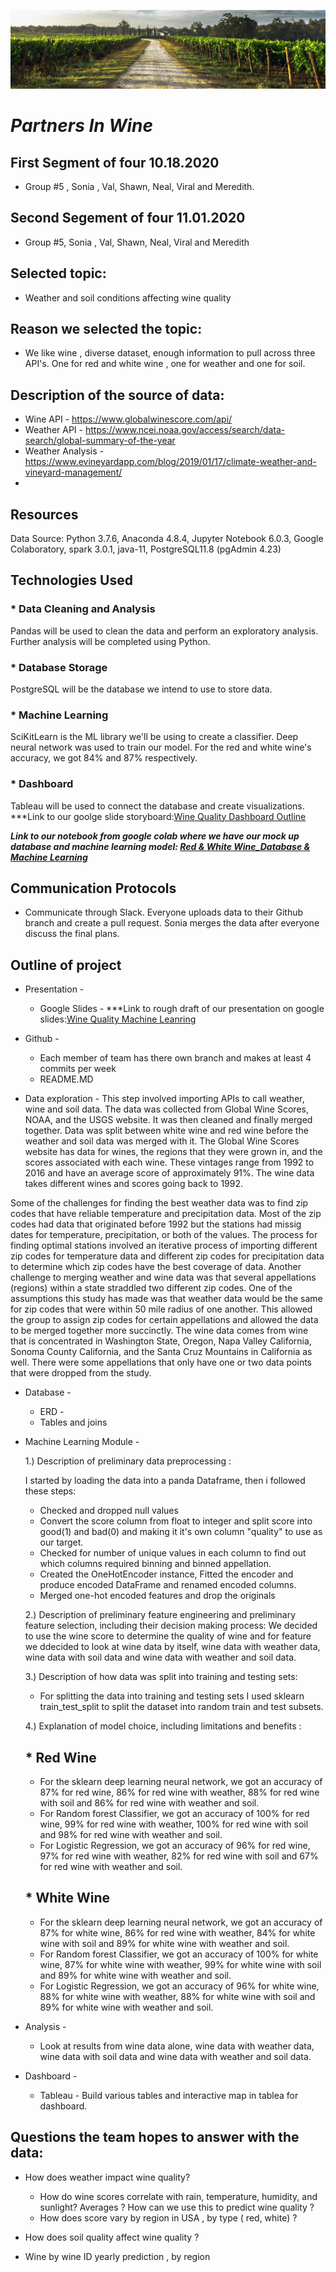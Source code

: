 ![](image/Vineyard-chalk-soil.jpg)

# *Partners In Wine*

## First Segment of four 10.18.2020 
* Group #5 , Sonia , Val, Shawn, Neal, Viral and Meredith. 

## Second Segement of four 11.01.2020
* Group #5, Sonia , Val, Shawn, Neal, Viral and Meredith 


## Selected topic:
* Weather and soil conditions affecting wine quality

## Reason we selected the topic:
* We like wine , diverse dataset, enough information to pull across three API's. One for red and white wine , one for weather and one for soil. 

## Description of the source of data:
* Wine API - https://www.globalwinescore.com/api/ 
* Weather API - https://www.ncei.noaa.gov/access/search/data-search/global-summary-of-the-year
* Weather Analysis - https://www.evineyardapp.com/blog/2019/01/17/climate-weather-and-vineyard-management/
* 

## Resources
Data Source:  Python 3.7.6, Anaconda 4.8.4, Jupyter Notebook 6.0.3, Google Colaboratory, spark 3.0.1, java-11, PostgreSQL11.8 (pgAdmin 4.23)
 
## Technologies Used
### * Data Cleaning and Analysis
Pandas will be used to clean the data and perform an exploratory analysis. Further analysis will be completed using Python.

### * Database Storage
PostgreSQL will be the database we intend to use to store data.

### * Machine Learning
SciKitLearn is the ML library we'll be using to create a classifier.  Deep neural network was used to train our model. For the red and white wine's accuracy, we got 84% and 87% respectively.

### * Dashboard
Tableau will be used to connect the database and create visualizations. 
***Link to our goolge slide storyboard:[Wine Quality Dashboard Outline](https://docs.google.com/presentation/d/1EcvvVfTKL4tIiHU0a4hKMTTqq7IEtSOj4YtlxHUAT4Q/edit?usp=sharing)

***Link to our  notebook from google colab where we have our mock up database and machine learning model: [Red & White Wine_Database & Machine Learning](https://colab.research.google.com/drive/1HHpNHs4IPrtHj3WlnRHKqREtJmzaJNHD?usp=sharing)***

## Communication Protocols
* Communicate through Slack.  Everyone uploads data to their Github branch and create a pull request.  Sonia merges the data after everyone discuss the final plans. 

## Outline of project 

* Presentation - 
  * Google Slides - 
  ***Link to rough draft of our presentation on google slides:[Wine Quality Machine Leanring](https://docs.google.com/presentation/d/1-MctTWS8TrRcArjXzD5Xvzrx4bVrTv7aOP1SWWkiZ2g/edit?usp=sharing)

* Github - 
  * Each member of team has there own branch and makes at least 4 commits per week 
  * README.MD 

* Data exploration - 
This step involved importing APIs to call weather, wine and soil data. The data was collected from Global Wine Scores, NOAA, and the USGS website. It was then cleaned and finally merged together. Data was split between white wine and red wine before the weather and soil data was merged with it. The Global Wine Scores website has data for wines, the regions that they were grown in, and the scores associated with each wine. These vintages range from 1992 to 2016 and have an average score of approximately 91%. 
The wine data takes different wines and scores going back to 1992.<p>

Some of the challenges for finding the best weather data was to find zip codes that have reliable temperature and precipitation data. Most of the zip codes had data that originated before 1992 but the stations had missig dates for temperature, precipitation, or both of the values. The process for finding optimal stations involved an iterative process of importing different zip codes for temperature data and different zip codes for precipitation data to determine which zip codes have the best coverage of data. Another challenge to merging weather and wine data was that several appellations (regions) within a state straddled two different zip codes. One of the assumptions this study has made was that weather data would be the same for zip codes that were within 50 mile radius of one another. This allowed the group to assign zip codes for certain appellations and allowed the data to be merged together more succinctly. The wine data comes from wine that is concentrated in Washington State, Oregon, Napa Valley California, Sonoma County California, and the Santa Cruz Mountains in California as well. There were some appellations that only have one or two data points that were dropped from the study.<p>


* Database - 
  * ERD - 
  * Tables and joins 

* Machine Learning Module - 

  1.) Description of preliminary data preprocessing :
  
   I started by loading the data into a panda Dataframe, then i followed these steps:
    * Checked and dropped null values
    * Convert the score column from float to integer and split score into good(1) and bad(0) and making it it's own column "quality" to use as our target. 
    * Checked for number of unique values in each column to find out which columns required binning and binned appellation. 
    * Created the OneHotEncoder instance,  Fitted the encoder and produce encoded DataFrame and renamed encoded columns.
    * Merged one-hot encoded features and drop the originals

  2.) Description of preliminary feature engineering and preliminary feature selection, including their decision making process:
  We decided to use the wine score to determine the quality of wine and for feature we ddecided to look at wine data by itself, wine data with weather data, wine data with soil data and wine data with weather and soil data.
  
  3.) Description of how data was split into training and testing sets:
     * For splitting the data into training and testing sets I used sklearn train_test_split to split the dataset into random train and test subsets.
  
  4.) Explanation of model choice, including limitations and benefits :
  
   ## * Red Wine
    * For the sklearn deep learning neural network, we got an accuracy of 87% for red wine, 86% for red wine with weather, 88% for red wine with soil and 86% for red wine with weather and soil.
    * For Random forest Classifier, we got an accuracy of 100% for red wine, 99% for red wine with weather, 100% for red wine with soil and 98% for red wine with weather and soil. 
    * For Logistic Regression, we got an accuracy of 96% for red wine, 97% for red wine with weather, 82% for red wine with soil and 67% for red wine with weather and soil. 
  
  ## * White Wine
   
    * For the sklearn deep learning neural network, we got an accuracy of 87% for white wine, 86% for red wine with weather, 84% for white wine with soil and 89% for white wine with weather and soil.
    * For Random forest Classifier, we got an accuracy of 100% for white wine, 87% for white wine with weather, 99% for white wine with soil and 89% for white wine with weather and soil. 
    * For Logistic Regression, we got an accuracy of 96% for white wine, 88% for white wine with weather, 88% for white wine with soil and 89% for white wine with weather and soil. 

* Analysis - 
  * Look at results from wine data alone, wine data with weather data, wine data with soil data and wine data with weather and soil data. 

* Dashboard - 
  * Tableau - Build various tables and interactive map in tablea for dashboard. 

## Questions the team hopes to answer with the data:

* How does weather impact wine quality?
    * How do wine scores correlate with rain, temperature, humidity, and sunlight? Averages ? How can we use this to predict wine quality ? 
    * How does score vary by region in USA , by type ( red, white) ?
    
* How does soil quality affect wine quality ?

* Wine by wine ID yearly prediction , by region
